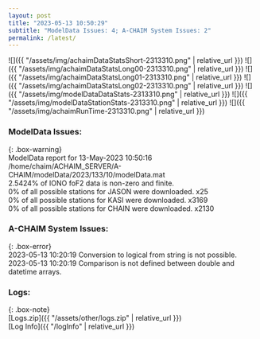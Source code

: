 ```yaml
---
layout: post
title: "2023-05-13 10:50:29"
subtitle: "ModelData Issues: 4; A-CHAIM System Issues: 2"
permalink: /latest/
---
```


![]({{ "/assets/img/achaimDataStatsShort-2313310.png" | relative_url }})
![]({{ "/assets/img/achaimDataStatsLong00-2313310.png" | relative_url }})
![]({{ "/assets/img/achaimDataStatsLong01-2313310.png" | relative_url }})
![]({{ "/assets/img/achaimDataStatsLong02-2313310.png" | relative_url }})
![]({{ "/assets/img/modelDataDataStats-2313310.png" | relative_url }})
![]({{ "/assets/img/modelDataStationStats-2313310.png" | relative_url }})
![]({{ "/assets/img/achaimRunTime-2313310.png" | relative_url }})


### ModelData Issues:  
  
{: .box-warning}  
 ModelData report for 13-May-2023 10:50:16   
 /home/chaim/ACHAIM_SERVER/A-CHAIM/modelData/2023/133/10/modelData.mat   
 2.5424% of IONO foF2 data is non-zero and finite.   
 0% of all possible stations for JASON were downloaded. x25   
 0% of all possible stations for KASI were downloaded. x3169   
 0% of all possible stations for CHAIN were downloaded. x2130   
  
### A-CHAIM System Issues:  
  
{: .box-error}  
2023-05-13 10:20:19 Conversion to logical from string is not possible.  
2023-05-13 10:20:19 Comparison is not defined between double and datetime arrays.  

### Logs:  
  
{: .box-note}  
[Logs.zip]({{ "/assets/other/logs.zip" | relative_url }})  
[Log Info]({{ "/logInfo" | relative_url }})  
